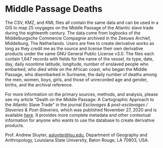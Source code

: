 # Middle Passage Deaths

The CSV, KMZ, and KML files all contain the same data and can be used in a GIS to map 25 voygages on the Middle Passage of the Atlantic slave trade during the eighteenth century. The data come from logbooks of the Middelburgsche Commercie Compagnie archived in the Zeeuws Archief, Middelburg, The Netherlands. Users are free to create derivative works as long as they credit me as the source and license their own derivative products under the same GNU General Public License v3.0. The files each contain 1,647 records with fields for the name of the vessel, its type, date, day, daily noontime latitude, longitude, number of enslaved people who embarked, who died while on the African coast, who began the Middle Passage, who disembarked in Suriname, the daily number of deaths among the men, women, boys, girls, and those of unrecorded age and gender, births, and the archival reference.

For more information on the primary sources, methods, and analysis, please see my article "Death on the Middle Passage: A Cartographic Approach to the Atlantic Slave Trade" in the journal *Esclavages & post-esclavages / Slaveries & Post-Slaveries*, which was published November 27, 2020 and is available [here](https://journals.openedition.org/slaveries/3358). It provides more complete metadata and other contextual information for anyone who wants to use the database to create derivative products.

Prof. Andrew Sluyter, asluyter@lsu.edu, Department of Geography and Anthropology, Louisiana State University, Baton Rouge, LA 70803, USA.
